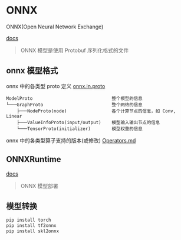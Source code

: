 # ONNX

ONNX(Open Neural Network Exchange)

[docs](https://onnx.ai/onnx/index.html)

> ONNX 模型是使用 Protobuf 序列化格式的文件

## onnx 模型格式

onnx 中的各类型 proto 定义 [onnx.in.proto](https://github.com/onnx/onnx/blob/main/onnx/onnx.in.proto)

```text
ModelProto                              整个模型的信息
└───GraphProto                          整个网络的信息
    ├───NodeProto(node)                 各个计算节点的信息，如 Conv, Linear
    ├───ValueInfoProto(input/output)    模型输入输出节点的信息
    └───TensorProto(initializer)        模型权重的信息
```

onnx 中的各类型算子支持的版本(或修改) [Operators.md](https://github.com/onnx/onnx/blob/main/docs/Operators.md)

## ONNXRuntime

[docs](https://onnxruntime.ai/docs/)

> ONNX 模型部署

## 模型转换

```bash
pip install torch
pip install tf2onnx
pip install skl2onnx
```
